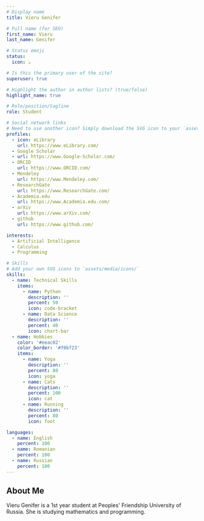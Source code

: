 ```yaml
---
# Display name
title: Vieru Genifer

# Full name (for SEO)
first_name: Vieru
last_name: Genifer

# Status emoji
status:
  icon: ☕️

# Is this the primary user of the site?
superuser: true

# Highlight the author in author lists? (true/false)
highlight_name: true

# Role/position/tagline
role: Student

# Social network links
# Need to use another icon? Simply download the SVG icon to your `assets/media/icons/` folder.
profiles:
  - icon: eLibrary
    url: https://www.eLibrary.com/
  - Google Scholar
  - url: https://www.Google-Scholar.com/
  - ORCID
    url: https://www.ORCID.com/
  - Mendeley
    url: https://www.Mendeley.com/
  - ResearchGate
    url: https://www.ResearchGate.com/
  - Academia.edu
    url: https://www.Academia.edu.com/
  - arXiv
    url: https://www.arXiv.com/
  - github
    url: https://www.github.com/

interests:
  - Artificial Intelligence
  - Calculus
  - Programming

# Skills
# Add your own SVG icons to `assets/media/icons/`
skills:
  - name: Technical Skills
    items:
      - name: Python
        description: ''
        percent: 50
        icon: code-bracket
      - name: Data Science
        description: ''
        percent: 40
        icon: chart-bar
  - name: Hobbies
    color: '#eeac02'
    color_border: '#f0bf23'
    items:
      - name: Yoga
        description: ''
        percent: 80
        icon: yoga
      - name: Cats
        description: ''
        percent: 100
        icon: cat
      - name: Running
        description: ''
        percent: 80
        icon: foot

languages:
  - name: English
    percent: 100
  - name: Romanian
    percent: 100
  - name: Russian
    percent: 100
---
```


## About Me

Vieru Genifer is a 1st year student at Peoples' Friendship University of Russia. She is studying mathematics and programming. 

